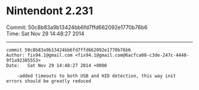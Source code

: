 # Nintendont 2.231
Commit: 50c8b83a9b13424bb6fd7ffd662092e1770b76b6  
Time: Sat Nov 29 14:48:27 2014   

-----

```
commit 50c8b83a9b13424bb6fd7ffd662092e1770b76b6
Author: fix94.1@gmail.com <fix94.1@gmail.com@6acfca08-c3de-247c-4448-9f1a92385553>
Date:   Sat Nov 29 14:48:27 2014 +0000

    -added timeouts to both USB and HID detection, this way init errors should be greatly reduced
```
